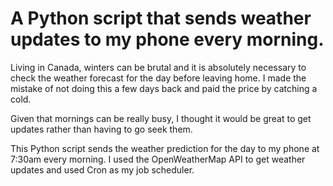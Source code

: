# A Python script that sends weather updates to my phone every morning.

Living in Canada, winters can be brutal and it is absolutely necessary to check the weather forecast for the day before leaving home. I made the mistake of not doing this a few days back and paid the price by catching a cold.

Given that mornings can be really busy, I thought it would be great to get updates rather than having to go seek them. 

This Python script sends the weather prediction for the day to my phone at 7:30am every morning. I used the OpenWeatherMap API to get weather updates and used Cron as my job scheduler.
